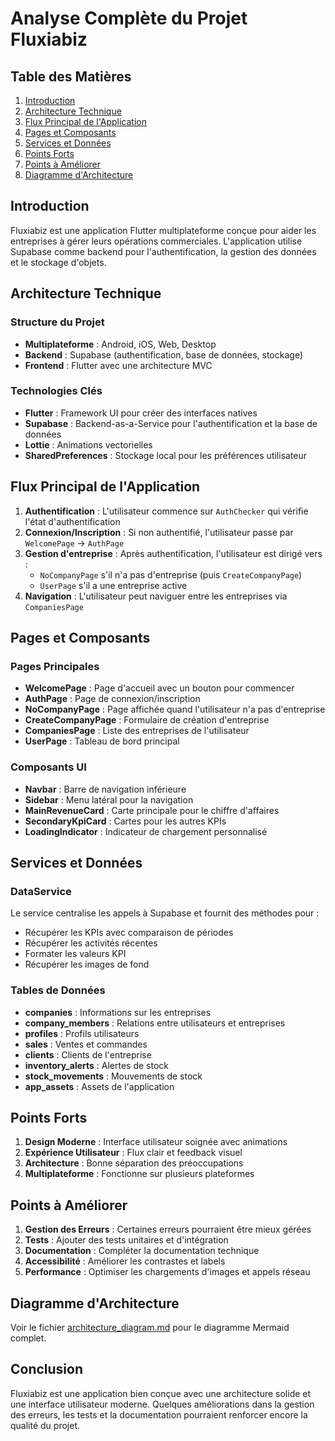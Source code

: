 # Analyse Complète du Projet Fluxiabiz

## Table des Matières

1. [Introduction](#introduction)
2. [Architecture Technique](#architecture-technique)
3. [Flux Principal de l'Application](#flux-principal-de-lapplication)
4. [Pages et Composants](#pages-et-composants)
5. [Services et Données](#services-et-données)
6. [Points Forts](#points-forts)
7. [Points à Améliorer](#points-à-améliorer)
8. [Diagramme d'Architecture](#diagramme-darchitecture)

## Introduction

Fluxiabiz est une application Flutter multiplateforme conçue pour aider les entreprises à gérer leurs opérations commerciales. L'application utilise Supabase comme backend pour l'authentification, la gestion des données et le stockage d'objets.

## Architecture Technique

### Structure du Projet

- **Multiplateforme** : Android, iOS, Web, Desktop
- **Backend** : Supabase (authentification, base de données, stockage)
- **Frontend** : Flutter avec une architecture MVC

### Technologies Clés

- **Flutter** : Framework UI pour créer des interfaces natives
- **Supabase** : Backend-as-a-Service pour l'authentification et la base de données
- **Lottie** : Animations vectorielles
- **SharedPreferences** : Stockage local pour les préférences utilisateur

## Flux Principal de l'Application

1. **Authentification** : L'utilisateur commence sur `AuthChecker` qui vérifie l'état d'authentification
2. **Connexion/Inscription** : Si non authentifié, l'utilisateur passe par `WelcomePage` → `AuthPage`
3. **Gestion d'entreprise** : Après authentification, l'utilisateur est dirigé vers :
   - `NoCompanyPage` s'il n'a pas d'entreprise (puis `CreateCompanyPage`)
   - `UserPage` s'il a une entreprise active
4. **Navigation** : L'utilisateur peut naviguer entre les entreprises via `CompaniesPage`

## Pages et Composants

### Pages Principales

- **WelcomePage** : Page d'accueil avec un bouton pour commencer
- **AuthPage** : Page de connexion/inscription
- **NoCompanyPage** : Page affichée quand l'utilisateur n'a pas d'entreprise
- **CreateCompanyPage** : Formulaire de création d'entreprise
- **CompaniesPage** : Liste des entreprises de l'utilisateur
- **UserPage** : Tableau de bord principal

### Composants UI

- **Navbar** : Barre de navigation inférieure
- **Sidebar** : Menu latéral pour la navigation
- **MainRevenueCard** : Carte principale pour le chiffre d'affaires
- **SecondaryKpiCard** : Cartes pour les autres KPIs
- **LoadingIndicator** : Indicateur de chargement personnalisé

## Services et Données

### DataService

Le service centralise les appels à Supabase et fournit des méthodes pour :

- Récupérer les KPIs avec comparaison de périodes
- Récupérer les activités récentes
- Formater les valeurs KPI
- Récupérer les images de fond

### Tables de Données

- **companies** : Informations sur les entreprises
- **company_members** : Relations entre utilisateurs et entreprises
- **profiles** : Profils utilisateurs
- **sales** : Ventes et commandes
- **clients** : Clients de l'entreprise
- **inventory_alerts** : Alertes de stock
- **stock_movements** : Mouvements de stock
- **app_assets** : Assets de l'application

## Points Forts

1. **Design Moderne** : Interface utilisateur soignée avec animations
2. **Expérience Utilisateur** : Flux clair et feedback visuel
3. **Architecture** : Bonne séparation des préoccupations
4. **Multiplateforme** : Fonctionne sur plusieurs plateformes

## Points à Améliorer

1. **Gestion des Erreurs** : Certaines erreurs pourraient être mieux gérées
2. **Tests** : Ajouter des tests unitaires et d'intégration
3. **Documentation** : Compléter la documentation technique
4. **Accessibilité** : Améliorer les contrastes et labels
5. **Performance** : Optimiser les chargements d'images et appels réseau

## Diagramme d'Architecture

Voir le fichier [architecture_diagram.md](architecture_diagram.md) pour le diagramme Mermaid complet.

## Conclusion

Fluxiabiz est une application bien conçue avec une architecture solide et une interface utilisateur moderne. Quelques améliorations dans la gestion des erreurs, les tests et la documentation pourraient renforcer encore la qualité du projet.